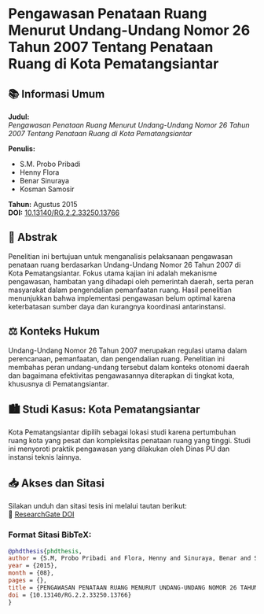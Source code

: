 # Pengawasan Penataan Ruang Menurut Undang-Undang Nomor 26 Tahun 2007 Tentang Penataan Ruang di Kota Pematangsiantar

## 📚 Informasi Umum

**Judul:**  
_Pengawasan Penataan Ruang Menurut Undang-Undang Nomor 26 Tahun 2007 Tentang Penataan Ruang di Kota Pematangsiantar_

**Penulis:**  
- S.M. Probo Pribadi  
- Henny Flora  
- Benar Sinuraya  
- Kosman Samosir  

**Tahun:** Agustus 2015  
**DOI:** [10.13140/RG.2.2.33250.13766](https://doi.org/10.13140/RG.2.2.33250.13766)

## 📝 Abstrak

Penelitian ini bertujuan untuk menganalisis pelaksanaan pengawasan penataan ruang berdasarkan Undang-Undang Nomor 26 Tahun 2007 di Kota Pematangsiantar. Fokus utama kajian ini adalah mekanisme pengawasan, hambatan yang dihadapi oleh pemerintah daerah, serta peran masyarakat dalam pengendalian pemanfaatan ruang. Hasil penelitian menunjukkan bahwa implementasi pengawasan belum optimal karena keterbatasan sumber daya dan kurangnya koordinasi antarinstansi.

## ⚖️ Konteks Hukum

Undang-Undang Nomor 26 Tahun 2007 merupakan regulasi utama dalam perencanaan, pemanfaatan, dan pengendalian ruang. Penelitian ini membahas peran undang-undang tersebut dalam konteks otonomi daerah dan bagaimana efektivitas pengawasannya diterapkan di tingkat kota, khususnya di Pematangsiantar.

## 🏙️ Studi Kasus: Kota Pematangsiantar

Kota Pematangsiantar dipilih sebagai lokasi studi karena pertumbuhan ruang kota yang pesat dan kompleksitas penataan ruang yang tinggi. Studi ini menyoroti praktik pengawasan yang dilakukan oleh Dinas PU dan instansi teknis lainnya.

## 📥 Akses dan Sitasi

Silakan unduh dan sitasi tesis ini melalui tautan berikut:  
🔗 [ResearchGate DOI](https://doi.org/10.13140/RG.2.2.33250.13766)

### Format Sitasi BibTeX:
```bibtex
@phdthesis{phdthesis,
author = {S.M, Probo Pribadi and Flora, Henny and Sinuraya, Benar and Samosir, Kosman},
year = {2015},
month = {08},
pages = {},
title = {PENGAWASAN PENATAAN RUANG MENURUT UNDANG-UNDANG NOMOR 26 TAHUN 2007 TENTANG PENATAAN RUANG DI KOTA PEMATANGSIANTAR},
doi = {10.13140/RG.2.2.33250.13766}
}
